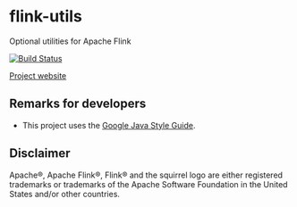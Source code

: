 # flink-utils
Optional utilities for Apache Flink

[![Build Status](https://travis-ci.org/rmetzger/flink-utils.svg?branch=master)](https://travis-ci.org/rmetzger/flink-utils)

[Project website](http://robertmetzger.de/flink-utils/)


## Remarks for developers

* This project uses the [Google Java Style Guide](https://google.github.io/styleguide/javaguide.html).


## Disclaimer

Apache®, Apache Flink®, Flink® and the squirrel logo are either registered trademarks or trademarks of the Apache Software Foundation in the United States and/or other countries.

